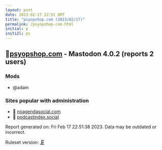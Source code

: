 ```yaml
---
layout: post
date: 2023-02-17 22:51 GMT
title: "psyopshop.com (2023/02/17)"
permalink: /psyopshop-com.html
initial: p
initi2l: ps
---
```


## 💉[psyopshop.com](https://psyopshop.com) - Mastodon 4.0.2 (reports 2 users)

### Mods
 * @adam

### Sites popular with administration

* 💉 [noagendasocial.com](/noagendasocial-com.html)
* 💉 [podcastindex.social](/podcastindex-social.html)

Report generated on: Fri Feb 17 22:51:38 2023. Data may be outdated or incorrect.

Ruleset version: [🗜](/version-clamp)
